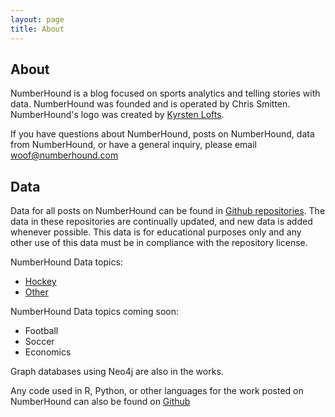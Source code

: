 ```yaml
---
layout: page
title: About
---
```

## About

NumberHound is a blog focused on sports analytics and telling stories with data. NumberHound was founded and is operated by Chris Smitten. NumberHound's logo was created by [Kyrsten Lofts](https://kyrstenlofts.com/). 

If you have questions about NumberHound, posts on NumberHound, data from NumberHound, or have a general inquiry, please email woof@numberhound.com 

## Data

Data for all posts on NumberHound can be found in [Github repositories](https://github.com/NumberHound). The data in these repositories are continually updated, and new data is added whenever possible. This data is for educational purposes only and any other use of this data must be in compliance with the repository license. 

NumberHound Data topics:

* [Hockey](https://github.com/NumberHound/Hockey)
* [Other](https://github.com/NumberHound/Data)

NumberHound Data topics coming soon:

* Football
* Soccer
* Economics

Graph databases using Neo4j are also in the works. 

Any code used in R, Python, or other languages for the work posted on NumberHound can also be found on [Github](https://github.com/NumberHound)
